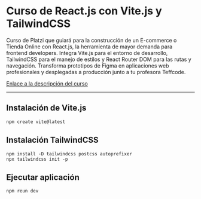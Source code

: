 # Curso de React.js con Vite.js y TailwindCSS

Curso de Platzi que guiará para la construcción de un E-commerce o Tienda Online con React.js, la herramienta de mayor demanda para frontend developers. Integra Vite.js para el entorno de desarrollo, TailwindCSS para el manejo de estilos y React Router DOM para las rutas y navegación. Transforma prototipos de Figma en aplicaciones web profesionales y desplegadas a producción junto a tu profesora Teffcode.

[Enlace a la descripción del curso](https://platzi.com/cursos/react-vite-tailwindcss/)


----

## Instalación de Vite.js

```
npm create vite@latest
```

## Instalación TailwindCSS

```
npm install -D tailwindcss postcss autoprefixer  
npx tailwindcss init -p
```

## Ejecutar aplicación

```
npm reun dev
```